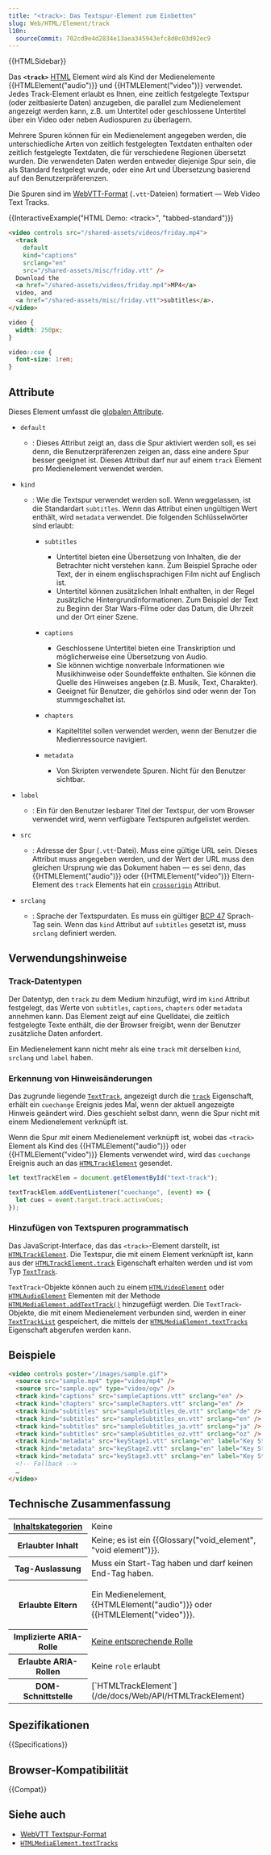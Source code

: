 ```yaml
---
title: "<track>: Das Textspur-Element zum Einbetten"
slug: Web/HTML/Element/track
l10n:
  sourceCommit: 702cd9e4d2834e13aea345943efc8d0c03d92ec9
---
```


{{HTMLSidebar}}

Das **`<track>`** [HTML](/de/docs/Web/HTML) Element wird als Kind der Medienelemente {{HTMLElement("audio")}} und {{HTMLElement("video")}} verwendet. Jedes Track-Element erlaubt es Ihnen, eine zeitlich festgelegte Textspur (oder zeitbasierte Daten) anzugeben, die parallel zum Medienelement angezeigt werden kann, z.B. um Untertitel oder geschlossene Untertitel über ein Video oder neben Audiospuren zu überlagern.

Mehrere Spuren können für ein Medienelement angegeben werden, die unterschiedliche Arten von zeitlich festgelegten Textdaten enthalten oder zeitlich festgelegte Textdaten, die für verschiedene Regionen übersetzt wurden. Die verwendeten Daten werden entweder diejenige Spur sein, die als Standard festgelegt wurde, oder eine Art und Übersetzung basierend auf den Benutzerpräferenzen.

Die Spuren sind im [WebVTT-Format](/de/docs/Web/API/WebVTT_API) (`.vtt`-Dateien) formatiert — Web Video Text Tracks.

{{InteractiveExample("HTML Demo: &lt;track&gt;", "tabbed-standard")}}

```html interactive-example
<video controls src="/shared-assets/videos/friday.mp4">
  <track
    default
    kind="captions"
    srclang="en"
    src="/shared-assets/misc/friday.vtt" />
  Download the
  <a href="/shared-assets/videos/friday.mp4">MP4</a>
  video, and
  <a href="/shared-assets/misc/friday.vtt">subtitles</a>.
</video>
```

```css interactive-example
video {
  width: 250px;
}

video::cue {
  font-size: 1rem;
}
```

## Attribute

Dieses Element umfasst die [globalen Attribute](/de/docs/Web/HTML/Global_attributes).

- `default`
  - : Dieses Attribut zeigt an, dass die Spur aktiviert werden soll, es sei denn, die Benutzerpräferenzen zeigen an, dass eine andere Spur besser geeignet ist. Dieses Attribut darf nur auf einem `track` Element pro Medienelement verwendet werden.
- `kind`

  - : Wie die Textspur verwendet werden soll. Wenn weggelassen, ist die Standardart `subtitles`. Wenn das Attribut einen ungültigen Wert enthält, wird `metadata` verwendet.
    Die folgenden Schlüsselwörter sind erlaubt:

    - `subtitles`

      - Untertitel bieten eine Übersetzung von Inhalten, die der Betrachter nicht verstehen kann. Zum Beispiel Sprache oder Text, der in einem englischsprachigen Film nicht auf Englisch ist.
      - Untertitel können zusätzlichen Inhalt enthalten, in der Regel zusätzliche Hintergrundinformationen. Zum Beispiel der Text zu Beginn der Star Wars-Filme oder das Datum, die Uhrzeit und der Ort einer Szene.

    - `captions`

      - Geschlossene Untertitel bieten eine Transkription und möglicherweise eine Übersetzung von Audio.
      - Sie können wichtige nonverbale Informationen wie Musikhinweise oder Soundeffekte enthalten.
        Sie können die Quelle des Hinweises angeben (z.B. Musik, Text, Charakter).
      - Geeignet für Benutzer, die gehörlos sind oder wenn der Ton stummgeschaltet ist.

    - `chapters`

      - Kapiteltitel sollen verwendet werden, wenn der Benutzer die Medienressource navigiert.

    - `metadata`

      - Von Skripten verwendete Spuren. Nicht für den Benutzer sichtbar.

- `label`
  - : Ein für den Benutzer lesbarer Titel der Textspur, der vom Browser verwendet wird, wenn verfügbare Textspuren aufgelistet werden.
- `src`
  - : Adresse der Spur (`.vtt`-Datei). Muss eine gültige URL sein. Dieses Attribut muss angegeben werden, und der Wert der URL muss den gleichen Ursprung wie das Dokument haben — es sei denn, das {{HTMLElement("audio")}} oder {{HTMLElement("video")}} Eltern-Element des `track` Elements hat ein [`crossorigin`](/de/docs/Web/HTML/Attributes/crossorigin) Attribut.
- `srclang`
  - : Sprache der Textspurdaten. Es muss ein gültiger [BCP 47](https://r12a.github.io/app-subtags/) Sprach-Tag sein. Wenn das `kind` Attribut auf `subtitles` gesetzt ist, muss `srclang` definiert werden.

## Verwendungshinweise

### Track-Datentypen

Der Datentyp, den `track` zu dem Medium hinzufügt, wird im `kind` Attribut festgelegt, das Werte von `subtitles`, `captions`, `chapters` oder `metadata` annehmen kann. Das Element zeigt auf eine Quelldatei, die zeitlich festgelegte Texte enthält, die der Browser freigibt, wenn der Benutzer zusätzliche Daten anfordert.

Ein Medienelement kann nicht mehr als eine `track` mit derselben `kind`, `srclang` und `label` haben.

### Erkennung von Hinweisänderungen

Das zugrunde liegende [`TextTrack`](/de/docs/Web/API/TextTrack), angezeigt durch die [`track`](/de/docs/Web/API/HTMLTrackElement/track) Eigenschaft, erhält ein `cuechange` Ereignis jedes Mal, wenn der aktuell angezeigte Hinweis geändert wird. Dies geschieht selbst dann, wenn die Spur nicht mit einem Medienelement verknüpft ist.

Wenn die Spur _mit_ einem Medienelement verknüpft ist, wobei das `<track>` Element als Kind des {{HTMLElement("audio")}} oder {{HTMLElement("video")}} Elements verwendet wird, wird das `cuechange` Ereignis auch an das [`HTMLTrackElement`](/de/docs/Web/API/HTMLTrackElement) gesendet.

```js
let textTrackElem = document.getElementById("text-track");

textTrackElem.addEventListener("cuechange", (event) => {
  let cues = event.target.track.activeCues;
});
```

### Hinzufügen von Textspuren programmatisch

Das JavaScript-Interface, das das `<track>`-Element darstellt, ist [`HTMLTrackElement`](/de/docs/Web/API/HTMLTrackElement). Die Textspur, die mit einem Element verknüpft ist, kann aus der [`HTMLTrackElement.track`](/de/docs/Web/API/HTMLTrackElement/track) Eigenschaft erhalten werden und ist vom Typ [`TextTrack`](/de/docs/Web/API/TextTrack).

`TextTrack`-Objekte können auch zu einem [`HTMLVideoElement`](/de/docs/Web/API/HTMLVideoElement) oder [`HTMLAudioElement`](/de/docs/Web/API/HTMLAudioElement) Elementen mit der Methode [`HTMLMediaElement.addTextTrack()`](/de/docs/Web/API/HTMLMediaElement/addTextTrack) hinzugefügt werden. Die `TextTrack`-Objekte, die mit einem Medienelement verbunden sind, werden in einer [`TextTrackList`](/de/docs/Web/API/TextTrackList) gespeichert, die mittels der [`HTMLMediaElement.textTracks`](/de/docs/Web/API/HTMLMediaElement/textTracks) Eigenschaft abgerufen werden kann.

## Beispiele

```html
<video controls poster="/images/sample.gif">
  <source src="sample.mp4" type="video/mp4" />
  <source src="sample.ogv" type="video/ogv" />
  <track kind="captions" src="sampleCaptions.vtt" srclang="en" />
  <track kind="chapters" src="sampleChapters.vtt" srclang="en" />
  <track kind="subtitles" src="sampleSubtitles_de.vtt" srclang="de" />
  <track kind="subtitles" src="sampleSubtitles_en.vtt" srclang="en" />
  <track kind="subtitles" src="sampleSubtitles_ja.vtt" srclang="ja" />
  <track kind="subtitles" src="sampleSubtitles_oz.vtt" srclang="oz" />
  <track kind="metadata" src="keyStage1.vtt" srclang="en" label="Key Stage 1" />
  <track kind="metadata" src="keyStage2.vtt" srclang="en" label="Key Stage 2" />
  <track kind="metadata" src="keyStage3.vtt" srclang="en" label="Key Stage 3" />
  <!-- Fallback -->
  …
</video>
```

## Technische Zusammenfassung

<table class="properties">
  <tbody>
    <tr>
      <th scope="row">
        <a href="/de/docs/Web/HTML/Content_categories">Inhaltskategorien</a>
      </th>
      <td>Keine</td>
    </tr>
    <tr>
      <th scope="row">Erlaubter Inhalt</th>
      <td>Keine; es ist ein {{Glossary("void_element", "void element")}}.</td>
    </tr>
    <tr>
      <th scope="row">Tag-Auslassung</th>
      <td>Muss ein Start-Tag haben und darf keinen End-Tag haben.</td>
    </tr>
    <tr>
      <th scope="row">Erlaubte Eltern</th>
      <td>
        <p>
          Ein Medienelement, {{HTMLElement("audio")}} oder {{HTMLElement("video")}}.
        </p>
      </td>
    </tr>
    <tr>
      <th scope="row">Implizierte ARIA-Rolle</th>
      <td>
        <a href="https://www.w3.org/TR/html-aria/#dfn-no-corresponding-role">Keine entsprechende Rolle</a>
      </td>
    </tr>
    <tr>
      <th scope="row">Erlaubte ARIA-Rollen</th>
      <td>Keine <code>role</code> erlaubt</td>
    </tr>
    <tr>
      <th scope="row">DOM-Schnittstelle</th>
      <td>[`HTMLTrackElement`](/de/docs/Web/API/HTMLTrackElement)</td>
    </tr>
  </tbody>
</table>

## Spezifikationen

{{Specifications}}

## Browser-Kompatibilität

{{Compat}}

## Siehe auch

- [WebVTT Textspur-Format](/de/docs/Web/API/WebVTT_API)
- [`HTMLMediaElement.textTracks`](/de/docs/Web/API/HTMLMediaElement/textTracks)
